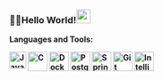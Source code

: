 ### 👋✨Hello World!<code><img height="25" width="25" src="https://joaocouto-espinho.com/img-places/globe-rotat.gif"></code>

<!--
- Computer science student 
**nayaranunes/nayaranunes** is a ✨ _special_ ✨ repository because its `README.md` (this file) appears on your GitHub profile.
-->

<p><strong>Languages and Tools:<p><strong>
<img align="left" alt="Java" width="30px" height="30px" src="https://cdn.iconscout.com/icon/free/png-256/java-23-225999.png"/>
<img align="left" alt="C" width="35px" height="35px" src="https://cdn.iconscout.com/icon/free/png-512/c-programming-569564.png">
<img align="left" alt="Docker" width="35px" height="35px" src="https://cdn.iconscout.com/icon/free/png-512/docker-226091.png">
<img align="left" alt="Postgresql" width="35px" height="35px" src="https://cdn.iconscout.com/icon/free/png-512/postgresql-5-569524.png">
<img align="left" alt="Spring" width="35px" height="35px" src="https://spring.io/images/spring-initializr-4291cc0115eb104348717b82161a81de.svg">
<img align="left" alt="Git" width="35px" height="35px" src="https://cdn.iconscout.com/icon/free/png-256/github-170-1175028.png">
<img align="left" alt="IntelliJ" width="35px" height="35px" src="https://cdn.iconscout.com/icon/free/png-256/intellij-idea-569199.png">

<!--
![Nayara GitHub Stats](https://github-readme-stats.vercel.app/api?username=nayaranunes&show_icons=true)
-->
